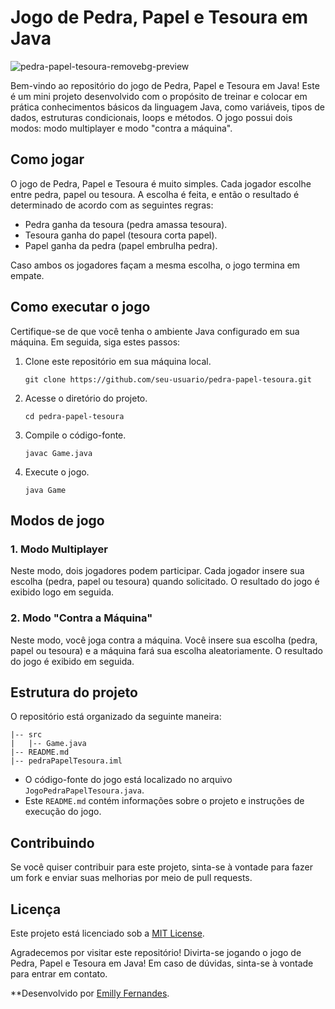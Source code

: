 # Jogo de Pedra, Papel e Tesoura em Java

![pedra-papel-tesoura-removebg-preview](https://github.com/emilyfas/pedra-papel-tesoura/assets/115494759/0d042df9-ae08-48c5-a670-14a207281ecb)


Bem-vindo ao repositório do jogo de Pedra, Papel e Tesoura em Java! Este é um mini projeto desenvolvido com o propósito de treinar e colocar em prática conhecimentos básicos da linguagem Java, como variáveis, tipos de dados, estruturas condicionais, loops e métodos. O jogo possui dois modos: modo multiplayer e modo "contra a máquina".

## Como jogar

O jogo de Pedra, Papel e Tesoura é muito simples. Cada jogador escolhe entre pedra, papel ou tesoura. A escolha é feita, e então o resultado é determinado de acordo com as seguintes regras:

- Pedra ganha da tesoura (pedra amassa tesoura).
- Tesoura ganha do papel (tesoura corta papel).
- Papel ganha da pedra (papel embrulha pedra).

Caso ambos os jogadores façam a mesma escolha, o jogo termina em empate.

## Como executar o jogo

Certifique-se de que você tenha o ambiente Java configurado em sua máquina. Em seguida, siga estes passos:

1. Clone este repositório em sua máquina local.
   ```
   git clone https://github.com/seu-usuario/pedra-papel-tesoura.git
   ```

2. Acesse o diretório do projeto.
   ```
   cd pedra-papel-tesoura
   ```

3. Compile o código-fonte.
   ```
   javac Game.java
   ```

4. Execute o jogo.
   ```
   java Game
   ```

## Modos de jogo

### 1. Modo Multiplayer

Neste modo, dois jogadores podem participar. Cada jogador insere sua escolha (pedra, papel ou tesoura) quando solicitado. O resultado do jogo é exibido logo em seguida.

### 2. Modo "Contra a Máquina"

Neste modo, você joga contra a máquina. Você insere sua escolha (pedra, papel ou tesoura) e a máquina fará sua escolha aleatoriamente. O resultado do jogo é exibido em seguida.

## Estrutura do projeto

O repositório está organizado da seguinte maneira:

```
|-- src
|   |-- Game.java
|-- README.md
|-- pedraPapelTesoura.iml
```

- O código-fonte do jogo está localizado no arquivo `JogoPedraPapelTesoura.java`.
- Este `README.md` contém informações sobre o projeto e instruções de execução do jogo.

## Contribuindo

Se você quiser contribuir para este projeto, sinta-se à vontade para fazer um fork e enviar suas melhorias por meio de pull requests.

## Licença

Este projeto está licenciado sob a [MIT License](LICENSE).

Agradecemos por visitar este repositório! Divirta-se jogando o jogo de Pedra, Papel e Tesoura em Java! Em caso de dúvidas, sinta-se à vontade para entrar em contato.

**Desenvolvido por [Emilly Fernandes](https://github.com/emilyfas).
